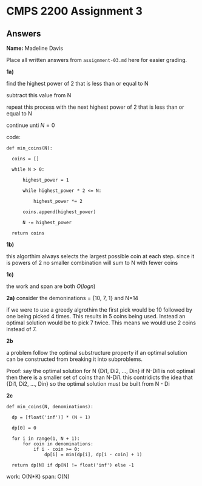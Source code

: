 # CMPS 2200 Assignment 3
## Answers

**Name:** Madeline Davis

Place all written answers from `assignment-03.md` here for easier grading.

**1a)**

find the highest power of 2 that is less than or equal to N

subtract this value from N

repeat this process with the next highest power of 2 that is less than or equal to N

continue unti $N=0$

code: 

    def min_coins(N):
  
      coins = []
      
      while N > 0:
      
          highest_power = 1
          
          while highest_power * 2 <= N:
          
              highest_power *= 2
              
          coins.append(highest_power)
          
          N -= highest_power
          
      return coins

**1b)**

this algorthim always selects the largest possible coin at each step. since it is powers of 2 no smaller combination will sum to N with fewer coins

**1c)**

the work and span are both $O(log n)$


**2a)** consider the demoninations = {10, 7, 1} and N=14

if we were to use a greedy algrothim the first pick would be 10 followed by one being picked 4 times. This results in 5 coins being used. Instead an optimal solution would be to pick 7 twice. This means we would use 2 coins instead of 7.

**2b** 

a problem follow the optimal substructure property if an optimal solution can be constructed from breaking it into subproblems.

Proof: say the optimal solution for N {Di1, Di2, ..., Din}
if N-Di1 is not optimal then there is a smaller set of coins than N-Di1. this contridicts the idea that {Di1, Di2, ..., Din} so the optimal solution must be built from N - Di

**2c**

    def min_coins(N, denominations):
  
      dp = [float('inf')] * (N + 1)
      
      dp[0] = 0
  
      for i in range(1, N + 1):
          for coin in denominations:
              if i - coin >= 0:
                  dp[i] = min(dp[i], dp[i - coin] + 1)
  
      return dp[N] if dp[N] != float('inf') else -1


work: O(N*K)
span: O(N)

